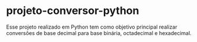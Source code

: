 # projeto-conversor-python
Esse projeto realizado em Python tem como objetivo principal realizar conversões de base decimal para base binária, octadecimal e hexadecimal.
